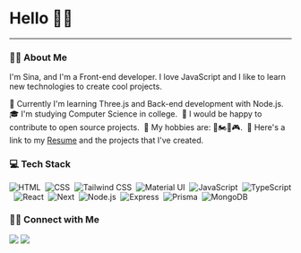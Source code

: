 # Hello 👋😀

---

### 🧑‍💻 About Me

I'm Sina, and I'm a Front-end developer. I love JavaScript and I like to learn new technologies to create cool projects.

🌱 Currently I'm learning Three.js and Back-end development with Node.js.&nbsp;
🎓 I'm studying Computer Science in college.&nbsp;
📖 I would be happy to contribute to open source projects.&nbsp;
🏓 My hobbies are: 🥊🏍️🎸🎮.&nbsp;
📄 Here's a link to my [Resume](https://www.mediafire.com/file/niwr5m695toije4/SinaKazemi_Resume.pdf/file) and the projects that I've created.&nbsp;

### 💻 Tech Stack

![HTML](https://img.shields.io/badge/-HTML-05122A?style=flat&logo=HTML5)&nbsp;
![CSS](https://img.shields.io/badge/-CSS-05122A?style=flat&logo=CSS3&logoColor=1572B6)&nbsp;
![Tailwind CSS](https://img.shields.io/badge/-Tailwind-05122A?style=flat&logo=tailwindcss)&nbsp;
![Material UI](https://img.shields.io/badge/-Material%20UI-05122A?style=flat&logo=MUI)&nbsp;
![JavaScript](https://img.shields.io/badge/-JavaScript-05122A?style=flat&logo=javascript)&nbsp;
![TypeScript](https://img.shields.io/badge/-TypeScript-05122A?style=flat&logo=TypeScript)&nbsp;
![React](https://img.shields.io/badge/-React-05122A?style=flat&logo=React)&nbsp;
![Next](https://img.shields.io/badge/-Next-05122A?style=flat&logo=Next.js)&nbsp;
![Node.js](https://img.shields.io/badge/-Node.js-05122A?style=flat&logo=node.js)&nbsp;
![Express](https://img.shields.io/badge/-Express-05122A?style=flat&logo=express)&nbsp;
![Prisma](https://img.shields.io/badge/-Prisma-05122A?style=flat&logo=prisma)&nbsp;
![MongoDB](https://img.shields.io/badge/-MongoDB-05122A?style=flat&logo=MongoDb)&nbsp;

### 🤝🏻 Connect with Me

<a href="https://linkedin.com/in/m-sina-k"><img src="https://img.shields.io/badge/-Sina%20Kazemi-0077B5?style=flat&logo=Linkedin&logoColor=white"/></a>
<a href="mailto:dev.sinakazemi@gmail.com"><img src="https://img.shields.io/badge/-dev.sinakazemi@gmail.com-D14836?style=flat&logo=Gmail&logoColor=white"/></a>
